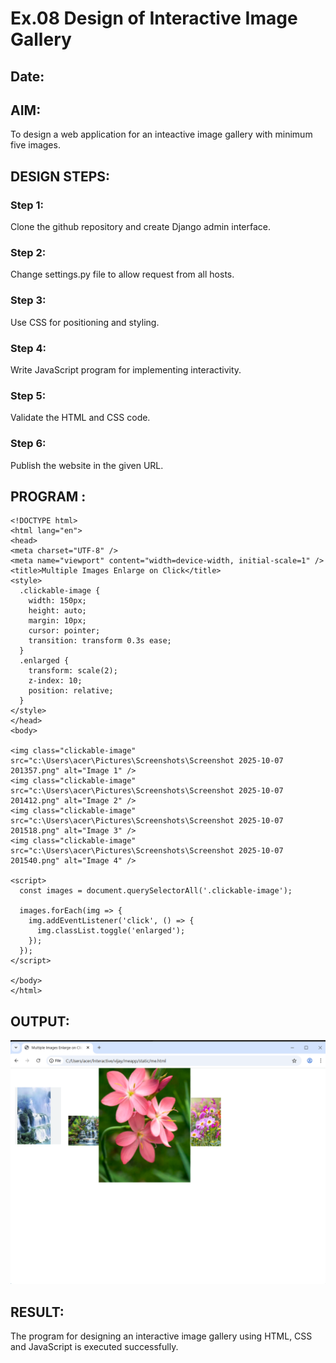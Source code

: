 # Ex.08 Design of Interactive Image Gallery
## Date:

## AIM:
To design a web application for an inteactive image gallery with minimum five images.

## DESIGN STEPS:

### Step 1:
Clone the github repository and create Django admin interface.

### Step 2:
Change settings.py file to allow request from all hosts.

### Step 3:
Use CSS for positioning and styling.

### Step 4:
Write JavaScript program for implementing interactivity.

### Step 5:
Validate the HTML and CSS code.

### Step 6:
Publish the website in the given URL.

## PROGRAM :

```
<!DOCTYPE html>
<html lang="en">
<head>
<meta charset="UTF-8" />
<meta name="viewport" content="width=device-width, initial-scale=1" />
<title>Multiple Images Enlarge on Click</title>
<style>
  .clickable-image {
    width: 150px;
    height: auto;
    margin: 10px;
    cursor: pointer;
    transition: transform 0.3s ease;
  }
  .enlarged {
    transform: scale(2);
    z-index: 10;
    position: relative;
  }
</style>
</head>
<body>

<img class="clickable-image" src="c:\Users\acer\Pictures\Screenshots\Screenshot 2025-10-07 201357.png" alt="Image 1" />
<img class="clickable-image" src="c:\Users\acer\Pictures\Screenshots\Screenshot 2025-10-07 201412.png" alt="Image 2" />
<img class="clickable-image" src="c:\Users\acer\Pictures\Screenshots\Screenshot 2025-10-07 201518.png" alt="Image 3" />
<img class="clickable-image" src="c:\Users\acer\Pictures\Screenshots\Screenshot 2025-10-07 201540.png" alt="Image 4" />

<script>
  const images = document.querySelectorAll('.clickable-image');

  images.forEach(img => {
    img.addEventListener('click', () => {
      img.classList.toggle('enlarged');
    });
  });
</script>

</body>
</html>
```
## OUTPUT:
![alt text](<Screenshot 2025-10-08 102119.png>)
## RESULT:
The program for designing an interactive image gallery using HTML, CSS and JavaScript is executed successfully.

